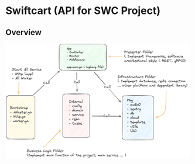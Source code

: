 # Swiftcart (API for SWC Project)

## Overview

<img src="/docs/img/swc.api.png" alt="Hình minh họa">
